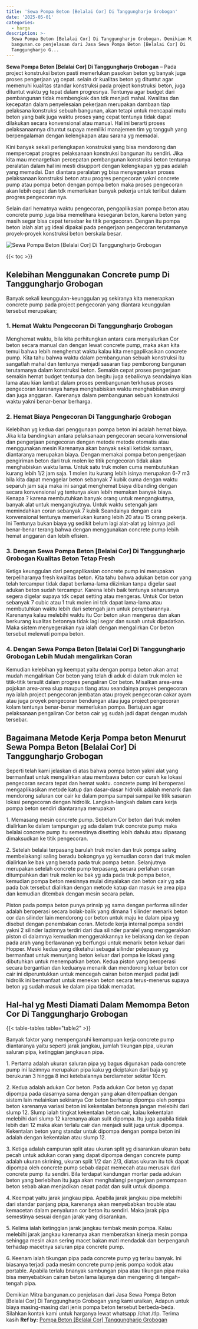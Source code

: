 ```yaml
---
title: 'Sewa Pompa Beton [Belalai Cor] Di Tanggungharjo Grobogan'
date: '2025-05-01'
categories:
  - harga
description: >-
  Sewa Pompa Beton [Belalai Cor] Di Tanggungharjo Grobogan. Demikian Mitra
  bangunan.co penjelasan dari Jasa Sewa Pompa Beton [Belalai Cor] Di
  Tanggungharjo G...
---
```


**Sewa Pompa Beton \[Belalai Cor\] Di Tanggungharjo Grobogan** – Pada project konstruksi beton pasti memerlukan pasokan beton yg banyak juga proses pengerjaan yg cepat. selain dr kualitas beton yg dituntut agar memenuhi kualitas standar konstruksi pada project konstruksi beton, juga dituntut waktu yg tepat dalam progresnya. Tentunya agar budget dari pembangunan tidak membengkak dan tdk menjadi mahal. Kwalitas dan kecepatan dalam penyelesaian pekerjaan merupakan dambaan tiap pelaksana konstruksi sebuah bangunan, akan tetapi untuk mencapai mutu beton yang baik juga waktu proses yang cepat tentunya tidak dapat dilakukan secara konvensional atau manual. Hal ini berarti proses pelaksanaannya dituntut supaya memiliki manajemen tim yg tangguh yang berpengalaman dengan kelengkapan atau sarana yg memadai.

Kini banyak sekali perlengkapan konstruksi yang bisa mendorong dan mempercepat progres pelaksanaan konstruksi bangunan itu sendiri. Jika kita mau menargetkan percepatan pembangunan konstruksi beton tentunya peralatan dalam hal ini mesti disupport dengan kelengkapan yg pas adalah yang memadai. Dan diantara peralatan yg bisa menyegerakan proses pelaksanaan konstruksi beton atau progres pengecoran yakni concrete pump atau pompa beton dengan pompa beton maka proses pengecoran akan lebih cepat dan tdk memerlukan banyak pekerja untuk terlibat dalam progres pengecoran nya.

Selain dari hematnya waktu pengecoran, pengaplikasian pompa beton atau concrete pump juga bisa memelihara kesegaran beton, karena beton yang masih segar bisa cepat tersebar ke titik pengecoran. Dengan itu pompa beton ialah alat yg ideal dipakai pada pengerjaan pengecoran terutamanya proyek-proyek konstruksi beton berskala besar.

![Sewa Pompa Beton [Belalai Cor] Di Tanggungharjo Grobogan](/images/sewa-concrete-pump-34.png)

{{< toc >}}

## Kelebihan Menggunakan Concrete pump Di Tanggungharjo Grobogan

Banyak sekali keunggulan-keunggulan yg sekiranya kita menerapkan concrete pump pada project pengecoran yang diantara keunggulan tersebut merupakan;

### 1\. Hemat Waktu Pengecoran Di Tanggungharjo Grobogan

Menghemat waktu, bila kita perhitungkan antara cara menyalurkan Cor beton secara manual dan dengan lewat concrete pump, maka akan kita temui bahwa lebih menghemat waktu kalau kita mengaplikasikan concrete pump. Kita tahu bahwa waktu dalam pembangunan sebuah konstruksi itu sangatlah mahal dan tentunya menjadi sasaran tiap pemborong bangunan terutamanya dalam konstruksi beton. Semakin cepat proses pengerjaan semakin hemat budget tentunya dan begitu juga sebaliknya seandainya kian lama atau kian lambat dalam proses pembangunan terkhusus proses pengecoran karenanya hanya menghabiskan waktu menghabiskan energi dan juga anggaran. Karenanya dalam pembangunan sebuah konstruksi waktu yakni benar-benar berharga.

### 2\. Hemat Biaya Pengecoran Di Tanggungharjo Grobogan

Kelebihan yg kedua dari penggunaan pompa beton ini adalah hemat biaya. Jika kita bandingkan antara pelaksanaan pengecoran secara konvensional dan pengerjaan pengecoran dengan metode metode otomatis atau menggunakan mesin Karenanya akan banyak sekali ketidak samaan, diantaranya merupakan biaya. Dengan memakai pompa beton pengerjaan pengiriman beton dari truk molen ke titik pengecoran tidak akan menghabiskan waktu lama. Untuk satu truk molen cuma membutuhkan kurang lebih 1/2 jam saja. 1 molen itu kurang lebih isinya merupakan 6-7 m3 bila kita dapat menggelar beton sebanyak 7 kubik cuma dengan waktu separuh jam saja maka ini sangat menghemat biaya dibanding dengan secara konvensional yg tentunya akan lebih memakan banyak biaya. Kenapa ? karena membutuhkan banyak orang untuk mengangkutnya, banyak alat untuk mengangkutnya. Untuk waktu setengah jam memindahkan coran sebanyak 7 kubik Seandainya dengan cara konvensional tentunya memerlukan kurang lebih 20 atau 15 orang pekerja. Ini Tentunya bukan biaya yg sedikit belum lagi alat-alat yg lainnya jadi benar-benar terang bahwa dengan menggunakan concrete pump lebih hemat anggaran dan lebih efisien.

### 3\. Dengan Sewa Pompa Beton \[Belalai Cor\] Di Tanggungharjo Grobogan Kualitas Beton Tetap Fresh

Ketiga keunggulan dari pengaplikasian concrete pump ini merupakan terpeliharanya fresh kwalitas beton. Kita tahu bahwa adukan beton cor yang telah tercampur tidak dapat berlama-lama diizinkan tanpa digelar saat adukan beton sudah tercampur. Karena lebih baik tentunya seharusnya segera digelar supaya tdk cepat setting atau mengeras. Untuk Cor beton sebanyak 7 cubic atau 1 truk molen ini tdk dapat lama-lama atau membutuhkan waktu lebih dari setengah jam untuk penyebarannya. Karenanya kalau melebihi waktu itu Cor beton akan mengeras dan akan berkurang kualitas betonnya tidak lagi segar dan susah untuk dipadatkan. Maka sistem menyegerakan nya ialah dengan mengalirkan Cor beton tersebut melewati pompa beton.

### 4\. Dengan Sewa Pompa Beton \[Belalai Cor\] Di Tanggungharjo Grobogan Lebih Mudah mengalirkan Coran

Kemudian kelebihan yg keempat yaitu dengan pompa beton akan amat mudah mengalirkan Cor beton yang telah di aduk di dalam truk molen ke titik-titik tersulit dalam progres pengaliran Cor beton. Misalkan area-area pojokan area-area slup maupun tiang atau seandainya proyek pengecoran nya ialah project pengecoran jembatan atau proyek pengecoran cakar ayam atau juga proyek pengecoran bendungan atau juga project pengecoran kolam tentunya benar-benar memerlukan pompa. Bertujuan agar pelaksanaan pengaliran Cor beton cair yg sudah jadi dapat dengan mudah tersebar.

## Bagaimana Metode Kerja Pompa beton Menurut Sewa Pompa Beton \[Belalai Cor\] Di Tanggungharjo Grobogan

Seperti telah kami jelaskan di atas bahwa pompa beton yakni alat yang bermanfaat untuk mengalirkan atau membawa beton cor curah ke lokasi pengecoran secara tepat dan hemat waktu. concrete pump ini beroperasi mengaplikasikan metode katup dan dasar-dasar hidrolik adalah menarik dan mendorong saluran cor cair ke dalam pompa sampai sampai ke titik sasaran lokasi pengecoran dengan hidrolik. Langkah-langkah dalam cara kerja pompa beton sendiri diantaranya merupakan

1\. Memasang mesin concrete pump. Sebelum Cor beton dari truk molen dialirkan ke dalam tampungan yg ada dalam truk concrete pump maka belalai concrete pump itu semestinya disetting lebih dahulu atau dipasang dimaksudkan ke titik pengecoran.

2\. Setelah belalai terpasang barulah truk molen dan truk pompa saling membelakangi saling beradu bokongnya yg kemudian coran dari truk molen dialirkan ke bak yang berada pada truk pompa beton. Selanjutnya merupakan setelah concrete pump terpasang, secara perlahan coran ditumpahkan dari truk molen ke bak yg ada pada truk pompa beton, kemudian pompa beton mesinnya mulai dinyalakan dan beton cair yg ada pada bak tersebut dialirkan dengan metode katup dan masuk ke area pipa dan kemudian ditembak dengan mesin secara pelan.

Piston pada pompa beton punya prinsip yg sama dengan performa silinder adalah beroperasi secara bolak-balik yang dimana 1 silinder menarik beton cor dan silinder lain mendorong cor beton untuk maju ke dalam pipa yg disebut dengan penembakan coran. Metode kerja internal pompa sendiri yakni 2 silinder lazimnya terdiri dari dua silinder paralel yang menggerakkan piston di dalamnya kemudian menggerakkannya ke belakang dan ke depan pada arah yang berlawanan yg berfungsi untuk menarik beton keluar dari Hopper. Meski kedua yang diketahui sebagai silinder pelepasan yg bermanfaat untuk menunjang beton keluar dari pompa ke lokasi yang dibutuhkan untuk menempatkan beton. Kedua piston yang beroperasi secara bergantian dan keduanya menarik dan mendorong keluar beton cor cair ini diperuntukkan untuk mencegah cairan beton menjadi padat jadi hidrolik ini bermanfaat untuk menekan beton secara terus-menerus supaya beton yg sudah masuk ke dalam pipa tidak memadat.

## Hal-hal yg Mesti Diamati Dalam Memompa Beton Cor Di Tanggungharjo Grobogan

{{< table-tables table="table2" >}}

Banyak faktor yang mempengaruhi kemampuan kerja concrete pump diantaranya yaitu seperti jarak jangkau, jumlah tikungan pipa, ukuran saluran pipa, ketinggian jangkauan pipa.

1\. Pertama adalah ukuran saluran pipa yg bagus digunakan pada concrete pump ini lazimnya merupakan pipa kaku yg diciptakan dari baja yg berukuran 3 hingga 8 inci ketebalannya berdiameter sekitar 10cm.

2\. Kedua adalah adukan Cor beton. Pada adukan Cor beton yg dapat dipompa pada dasarnya sama dengan yang akan ditempatkan dengan sistem lain melainkan sekiranya Cor beton berharap dipompa oleh pompa beton karenanya variasi beton ini kekentalan betonnya jangan melebihi dari slump 12. Slump ialah tingkat kekentalan beton cair, kalau kekentalan melebihi dari slump 12 karenanya akan sulit dipompa. Itu juga apabila tidak lebih dari 12 maka akan terlalu cair dan menjadi sulit juga untuk dipompa. Kekentalan beton yang standar untuk dipompa dengan pompa beton ini adalah dengan kekentalan atau slump 12.

3\. Ketiga adalah campuran split atau ukuran split yg disarankan ukuran batu pecah untuk adukan coran yang dapat dipompa dengan concrete pump adalah ukuran skrining, ukuran split 1/2 dan 2/3, diatas ukuran itu tdk dapat dipompa oleh concrete pump sebab dapat memecah atau merusak dari concrete pump itu sendiri. Bila terdapat kandungan mortar pada adukan beton yang berlebihan itu juga akan menghalangi pengerjaan pemompaan beton sebab akan menjadikan cepat padat dan sulit untuk dipompa.

4\. Keempat yaitu jarak jangkau pipa. Apabila jarak jangkau pipa melebihi dari standar panjang pipa, karenanya akan menyebabkan trouble atau kemacetan dalam penyaluran cor beton itu sendiri. Maka jarak pipa semestinya sesuai dengan jarak yang disarankan.

5\. Kelima ialah ketinggian jarak jangkau tembak mesin pompa. Kalau melebihi jarak jangkau karenanya akan memberatkan kinerja mesin pompa sehingga mesin akan sering macet bakan mati mendadak dan berpengaruh terhadap macetnya saluran pipa concrete pump.

6\. Keenam ialah tikungan pipa pada concrete pump yg terlau banyak. Ini biasanya terjadi pada mesim concrete pump jenis pompa kodok atau portable. Apabila terlalu bnanyak sambungan pipa atau tikungan pipa maka bisa menyebabkan cairan beton lama lajunya dan mengering di tengah-tengah pipa.

Demikian Mitra bangunan.co penjelasan dari Jasa Sewa Pompa Beton \[Belalai Cor\] Di Tanggungharjo Grobogan yang kami uraikan, Adapun untuk biaya masing-masing dari jenis pompa beton tersebut berbeda-beda. Silahkan kontak kami untuk harganya lewat whatsapp /chat /tlp. Terima kasih
**Ref by:** [Pompa Beton [Belalai Cor] Tanggungharjo Grobogan](https://id.wikipedia.org/wiki/Pompa)
